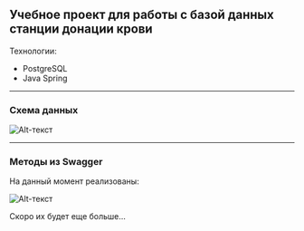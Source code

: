 ## Учебное проект для работы с базой данных станции донации крови

Технологии:
- PostgreSQL
- Java Spring
____

### Схема данных
![Alt-текст](https://github.com/grebennikovas/donor/blob/master/ERD.jpg?raw=true "Схема данных")

____

### Методы из Swagger

На данный момент реализованы:

![Alt-текст](https://github.com/grebennikovas/donor/blob/master/swagger.jpg?raw=true "Swagger")

Скоро их будет еще больше...
